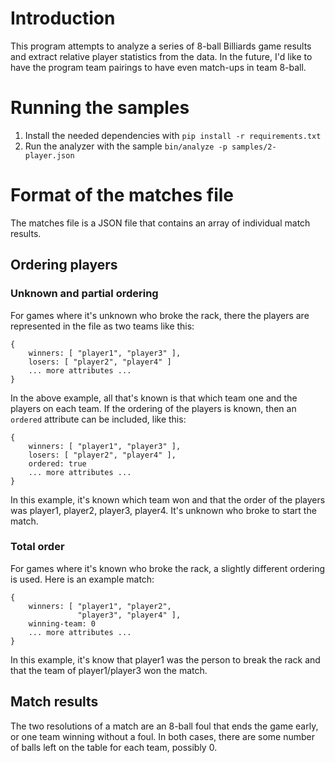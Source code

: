 Introduction
============

This program attempts to analyze a series of 8-ball Billiards game results and
extract relative player statistics from the data.  In the future, I'd like to
have the program team pairings to have even match-ups in team 8-ball.

Running the samples
===================

 1. Install the needed dependencies with `pip install -r requirements.txt`
 2. Run the analyzer with the sample `bin/analyze -p samples/2-player.json`

Format of the matches file
==========================

The matches file is a JSON file that contains an array of individual match
results.

Ordering players
----------------

### Unknown and partial ordering

For games where it's unknown who broke the rack, there the players are
represented in the file as two teams like this:

    {
        winners: [ "player1", "player3" ],
        losers: [ "player2", "player4" ]
        ... more attributes ...
    }

In the above example, all that's known is that which team one and the players
on each team.  If the ordering of the players is known, then an `ordered`
attribute can be included, like this:

    {
        winners: [ "player1", "player3" ],
        losers: [ "player2", "player4" ],
        ordered: true
        ... more attributes ...
    }

In this example, it's known which team won and that the order of the players
was player1, player2, player3, player4.  It's unknown who broke to start the
match.

### Total order

For games where it's known who broke the rack, a slightly different ordering
is used.  Here is an example match:

    {
        winners: [ "player1", "player2",
                   "player3", "player4" ],
        winning-team: 0
        ... more attributes ...
    }

In this example, it's know that player1 was the person to break the rack and
that the team of player1/player3 won the match.


Match results
-------------

The two resolutions of a match are an 8-ball foul that ends the game early, or
one team winning without a foul.  In both cases, there are some number of balls
left on the table for each team, possibly 0.
